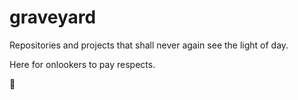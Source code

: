 # graveyard

Repositories and projects that shall never again see the light of day.

Here for onlookers to pay respects.

🥀
